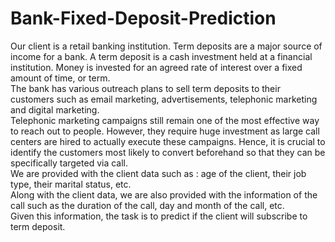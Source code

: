# Bank-Fixed-Deposit-Prediction

Our client is a retail banking institution. Term deposits are a major source of income for a bank.
A term deposit is a cash investment held at a financial institution. Money is invested for an agreed rate of interest over a fixed amount of time, or term. <br>
The bank has various outreach plans to sell term deposits to their customers such as email marketing, advertisements, telephonic marketing and digital marketing. <br>
Telephonic marketing campaigns still remain one of the most effective way to reach out to people. However, they require huge investment as large call centers are hired to actually execute these campaigns. Hence, it is crucial to identify the customers most likely to convert beforehand so that they can be specifically targeted via call. <br>
We are provided with the client data such as : age of the client, their job type, their marital status, etc. <br>
Along with the client data, we are also provided with the information of the call such as the duration of the call, day and month of the call, etc. <br> 
Given this information, the task is to predict if the client will subscribe to term deposit.
